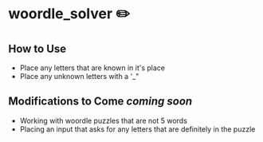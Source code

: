 # woordle_solver :pencil2:

## How to Use
* Place any letters that are known in it's place
* Place any unknown letters with a '_"

## Modifications to Come *coming soon*
* Working with woordle puzzles that are not 5 words 
* Placing an input that asks for any letters that are definitely in the puzzle 
